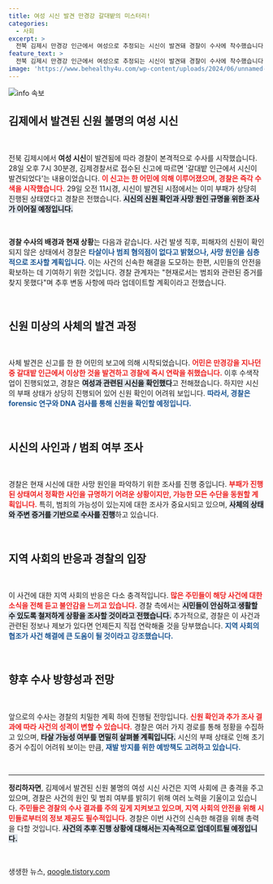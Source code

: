 ```yaml
---
title: 여성 시신 발견 만경강 갈대밭의 미스터리!
categories:
  - 사회
excerpt: >
  전북 김제시 만경강 인근에서 여성으로 추정되는 시신이 발견돼 경찰이 수사에 착수했습니다. 부패가 심한 상태로 발견된 이번 사건의 사인과 신원 확인이 급소한 상황입니다. 클릭으로 상세한 정보 확인하세요!
feature_text: >
  전북 김제시 만경강 인근에서 여성으로 추정되는 시신이 발견돼 경찰이 수사에 착수했습니다. 부패가 심한 상태로 발견된 이번 사건의 사인과 신원 확인이 급소한 상황입니다. 클릭으로 상세한 정보 확인하세요!
image: 'https://www.behealthy4u.com/wp-content/uploads/2024/06/unnamed-file.png'
---
```


<p><img src="https://www.behealthy4u.com/wp-content/uploads/2024/06/unnamed-file.png" alt="info 속보" /></p>

<h2 data-ke-size="size26">김제에서 발견된 신원 불명의 여성 시신</h2>

<p data-ke-size="size16">&nbsp;</p>

<p>전북 김제시에서 <b>여성 시신</b>이 발견됨에 따라 경찰이 본격적으로 수사를 시작했습니다. 28일 오후 7시 30분경, 김제경찰서로 접수된 신고에 따르면 '갈대밭 인근에서 시신이 발견되었다'는 내용이었습니다. <b><span style="color: #ee2323;">이 신고는 한 어민에 의해 이루어졌으며, 경찰은 즉각 수색을 시작했습니다.</span></b> 29일 오전 11시경, 시신이 발견된 시점에서는 이미 부패가 상당히 진행된 상태였다고 경찰은 전했습니다. <b><span style="background-color: #21538527;">시신의 신원 확인과 사망 원인 규명을 위한 조사가 이어질 예정입니다.</span></b></p>

<p data-ke-size="size16">&nbsp;</p>

<p><b>경찰 수사의 배경과 현재 상황</b>는 다음과 같습니다. 사건 발생 직후, 피해자의 신원이 확인되지 않은 상태에서 경찰은 <b><span style="color: #1a5490;">타살이나 범죄 혐의점이 없다고 밝혔으나, 사망 원인을 심층적으로 조사할 계획입니다.</span></b> 이는 사건의 신속한 해결을 도모하는 한편, 시민들의 안전을 확보하는 데 기여하기 위한 것입니다. 경찰 관계자는 "현재로서는 범죄와 관련된 증거를 찾지 못했다"며 추후 변동 사항에 따라 업데이트할 계획이라고 전했습니다.</p>

<p data-ke-size="size16">&nbsp;</p>

<h2 data-ke-size="size26">신원 미상의 사체의 발견 과정</h2>

<p data-ke-size="size16">&nbsp;</p>

<p>사체 발견은 신고를 한 한 어민의 보고에 의해 시작되었습니다. <b><span style="color: #ee2323;">어민은 만경강을 지나던 중 갈대밭 인근에서 이상한 것을 발견하고 경찰에 즉시 연락을 취했습니다.</span></b> 이후 수색작업이 진행되었고, 경찰은 <b><span style="background-color: #21538527;">여성과 관련된 시신을 확인했다</span></b>고 전해졌습니다. 하지만 시신의 부패 상태가 상당히 진행되어 있어 신원 확인이 어려워 보입니다. <b><span style="color: #1a5490;">따라서, 경찰은 forensic 연구와 DNA 검사를 통해 신원을 확인할 예정입니다.</span></b></p>

<p data-ke-size="size16">&nbsp;</p>

<h2 data-ke-size="size26">시신의 사인과 / 범죄 여부 조사</h2>

<p data-ke-size="size16">&nbsp;</p>

<p>경찰은 현재 시신에 대한 사망 원인을 파악하기 위한 조사를 진행 중입니다. <b><span style="color: #ee2323;">부패가 진행된 상태여서 정확한 사인을 규명하기 어려운 상황이지만, 가능한 모든 수단을 동원할 계획입니다.</span></b> 특히, 범죄의 가능성이 있는지에 대한 조사가 중요시되고 있으며, <b><span style="background-color: #21538527;">사체의 상태와 주변 증거를 기반으로 수사를 진행</span></b>하고 있습니다.</p>

<p data-ke-size="size16">&nbsp;</p>

<h2 data-ke-size="size26">지역 사회의 반응과 경찰의 입장</h2>

<p data-ke-size="size16">&nbsp;</p>

<p>이 사건에 대한 지역 사회의 반응은 다소 충격적입니다. <b><span style="color: #ee2323;">많은 주민들이 해당 사건에 대한 소식을 전해 듣고 불안감을 느끼고 있습니다.</span></b> 경찰 측에서는 <b><span style="background-color: #21538527;">시민들이 안심하고 생활할 수 있도록 철저하게 상황을 조사할 것이라고 전했습니다.</span></b> 추가적으로, 경찰은 이 사건과 관련된 정보나 제보가 있다면 언제든지 직접 연락해줄 것을 당부했습니다. <b><span style="color: #1a5490;">지역 사회의 협조가 사건 해결에 큰 도움이 될 것이라고 강조했습니다.</span></b></p>

<p data-ke-size="size16">&nbsp;</p>

<h2 data-ke-size="size26">향후 수사 방향성과 전망</h2>

<p data-ke-size="size16">&nbsp;</p>

<p>앞으로의 수사는 경찰의 치밀한 계획 하에 진행될 전망입니다. <b><span style="color: #ee2323;">신원 확인과 추가 조사 결과에 따라 사건의 성격이 변할 수 있습니다.</span></b> 경찰은 여러 가지 경로를 통해 정황을 수집하고 있으며, <b><span style="background-color: #21538527;">타살 가능성 여부를 면밀히 살펴볼 계획입니다.</span></b> 시신의 부패 상태로 인해 초기 증거 수집이 어려워 보이는 만큼, <b><span style="color: #1a5490;">재발 방지를 위한 예방책도 고려하고 있습니다.</span></b></p>

<p data-ke-size="size16">&nbsp;</p>

<hr />

<p><b>정리하자면</b>, 김제에서 발견된 신원 불명의 여성 시신 사건은 지역 사회에 큰 충격을 주고 있으며, 경찰은 사건의 원인 및 범죄 여부를 밝히기 위해 여러 노력을 기울이고 있습니다. <b><span style="color: #ee2323;">주민들은 경찰의 수사 결과를 주의 깊게 지켜보고 있으며, 지역 사회의 안전을 위해 시민들로부터의 정보 제공도 필수적입니다.</span></b> 경찰은 이번 사건의 신속한 해결을 위해 총력을 다할 것입니다. <b><span style="background-color: #21538527;">사건의 추후 진행 상황에 대해서는 지속적으로 업데이트될 예정입니다.</span></b></p>

<p data-ke-size="size16">&nbsp;</p>
생생한 뉴스, <a href="https://qoogle.tistory.com" rel="dofollow">qoogle.tistory.com</a>


